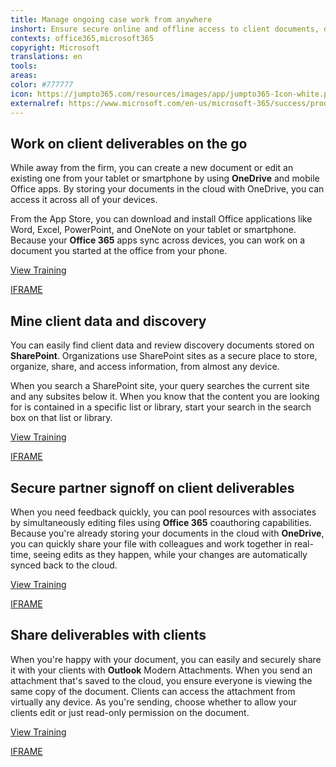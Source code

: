 ```yaml
---
title: Manage ongoing case work from anywhere
inshort: Ensure secure online and offline access to client documents, data, and discovery to keep working and put in billable hours from the office, airport, client site, or any other location.
contexts: office365,microsoft365
copyright: Microsoft
translations: en
tools: 
areas: 
color: #777777
icon: https://jumpto365.com/resources/images/app/jumpto365-Icon-white.png
externalref: https://www.microsoft.com/en-us/microsoft-365/success/productivitylibrary/manage-ongoing-case-work-from-anywhere
---
```


## Work on client deliverables on the go

While away from the firm, you can create a new document or edit an existing one from your tablet or smartphone by using **OneDrive** and mobile Office apps. By storing your documents in the cloud with OneDrive, you can access it across all of your devices.

From the App Store, you can download and install Office applications like Word, Excel, PowerPoint, and OneNote on your tablet or smartphone. Because your **Office 365** apps sync across devices, you can work on a document you started at the office from your phone.

[View Training](https://support.office.com/en-us/article/Me-and-my-docs-f4038601-67d7-465c-82be-11e15eac1bf8?ui=en-US&rs=en-US&ad=US)

[IFRAME](https://www.microsoft.com/en-us/videoplayer/embed/RE1UKbr)

## Mine client data and discovery

You can easily find client data and review discovery documents stored on **SharePoint**. Organizations use SharePoint sites as a secure place to store, organize, share, and access information, from almost any device.

When you search a SharePoint site, your query searches the current site and any subsites below it. When you know that the content you are looking for is contained in a specific list or library, start your search in the search box on that list or library.

[View Training](https://support.office.com/en-US/article/What-is-SharePoint-97b915e6-651b-43b2-827d-fb25777f446f)

[IFRAME](https://www.microsoft.com/en-us/videoplayer/embed/RE1TwWx)

## Secure partner signoff on client deliverables

When you need feedback quickly, you can pool resources with associates by simultaneously editing files using **Office 365** coauthoring capabilities. Because you're already storing your documents in the cloud with **OneDrive**, you can quickly share your file with colleagues and work together in real-time, seeing edits as they happen, while your changes are automatically synced back to the cloud.

[View Training](https://support.office.com/en-us/article/Co-edit-a-Word-document-with-teammates-f4e988f8-95d5-425c-9e90-d50229ea43a9?ui=en-US&rs=en-US&ad=US)

[IFRAME](https://www.microsoft.com/en-us/videoplayer/embed/RE1UCnb)

## Share deliverables with clients

When you're happy with your document, you can easily and securely share it with your clients with **Outlook** Modern Attachments. When you send an attachment that's saved to the cloud, you ensure everyone is viewing the same copy of the document. Clients can access the attachment from virtually any device. As you're sending, choose whether to allow your clients edit or just read-only permission on the document.  

[View Training](https://support.office.com/en-US/article/Smarter-attachments-1640e4ed-5322-4145-8798-cbf16ca3773e)

[IFRAME](https://www.microsoft.com/en-us/videoplayer/embed/RE1UHCO)

